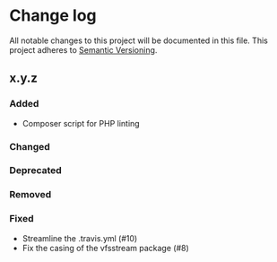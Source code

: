 # Change log

All notable changes to this project will be documented in this file.
This project adheres to [Semantic Versioning](https://semver.org/).

## x.y.z

### Added
- Composer script for PHP linting

### Changed

### Deprecated

### Removed

### Fixed
- Streamline the .travis.yml (#10)
- Fix the casing of the vfsstream package (#8)
